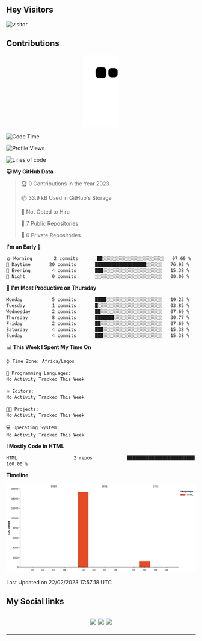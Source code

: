 ## Hey Visitors
![visitor](https://profile-counter.glitch.me/akum2/count.svg)

## Contributions
<p align="center">
  <img src="https://raw.githubusercontent.com/akum2/akum2/output/github-contribution-grid-snake.svg" />
</p>

<!--START_SECTION:waka-->
![Code Time](http://img.shields.io/badge/Code%20Time-34%20hrs%2022%20mins-blue)

![Profile Views](http://img.shields.io/badge/Profile%20Views-0-blue)

![Lines of code](https://img.shields.io/badge/From%20Hello%20World%20I%27ve%20Written-17%20Thousand%20lines%20of%20code-blue)

**🐱 My GitHub Data** 

> 🏆 0 Contributions in the Year 2023
 > 
> 📦 33.9 kB Used in GitHub's Storage 
 > 
> 🚫 Not Opted to Hire
 > 
> 📜 7 Public Repositories 
 > 
> 🔑 0 Private Repositories  
 > 
**I'm an Early 🐤** 

```text
🌞 Morning        2 commits       ██░░░░░░░░░░░░░░░░░░░░░░░   07.69 % 
🌆 Daytime       20 commits       ███████████████████░░░░░░   76.92 % 
🌃 Evening        4 commits       ███░░░░░░░░░░░░░░░░░░░░░░   15.38 % 
🌙 Night          0 commits       ░░░░░░░░░░░░░░░░░░░░░░░░░   00.00 % 

```
📅 **I'm Most Productive on Thursday** 

```text
Monday           5 commits       ████░░░░░░░░░░░░░░░░░░░░░   19.23 % 
Tuesday          1 commits       █░░░░░░░░░░░░░░░░░░░░░░░░   03.85 % 
Wednesday        2 commits       ██░░░░░░░░░░░░░░░░░░░░░░░   07.69 % 
Thursday         8 commits       ███████░░░░░░░░░░░░░░░░░░   30.77 % 
Friday           2 commits       ██░░░░░░░░░░░░░░░░░░░░░░░   07.69 % 
Saturday         4 commits       ███░░░░░░░░░░░░░░░░░░░░░░   15.38 % 
Sunday           4 commits       ███░░░░░░░░░░░░░░░░░░░░░░   15.38 % 

```


📊 **This Week I Spent My Time On** 

```text
⌚︎ Time Zone: Africa/Lagos

💬 Programming Languages: 
No Activity Tracked This Week

🔥 Editors: 
No Activity Tracked This Week

🐱‍💻 Projects: 
No Activity Tracked This Week

💻 Operating System: 
No Activity Tracked This Week

```

**I Mostly Code in HTML** 

```text
HTML                     2 repos             █████████████████████████   100.00 % 

```


**Timeline**

![Chart not found](https://raw.githubusercontent.com/akum2/akum2/main/charts/bar_graph.png) 


 Last Updated on 22/02/2023 17:57:18 UTC
<!--END_SECTION:waka-->

<h2>My Social links <h2>
<p align="center">
  <a href="https://twitter.com/Okobiona"><img src="https://img.shields.io/badge/twitter-%231DA1F2.svg?style=for-the-badge&logo=Twitter&logoColor=white"></a>
  <a href="https://www.linkedin.com/in/okobi-neris-akum-681bb4199"><img src="https://img.shields.io/badge/linkedin-%230077B5.svg?style=for-the-badge&logo=linkedin&logoColor=white"></a>
  <a href="https://instagram.com/Okobiona"><img src="https://img.shields.io/badge/instagram-%23E4405F.svg?style=for-the-badge&logo=Instagram&logoColor=white"></a>
</p>
<hr>
